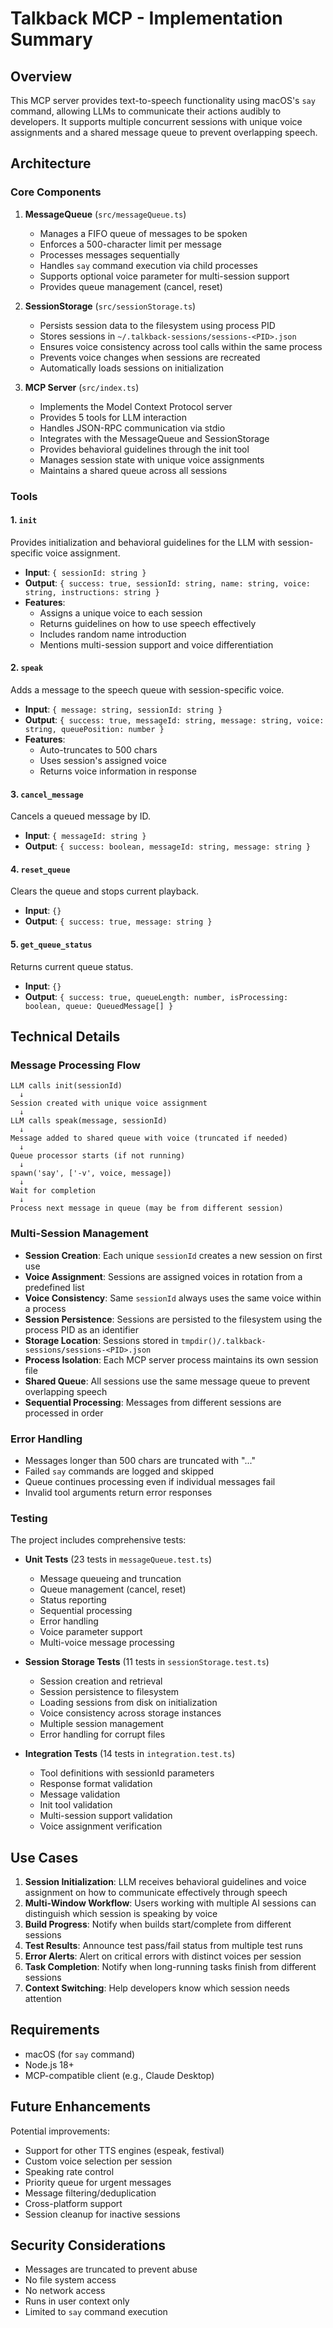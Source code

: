 # Talkback MCP - Implementation Summary

## Overview

This MCP server provides text-to-speech functionality using macOS's `say` command, allowing LLMs to communicate their actions audibly to developers. It supports multiple concurrent sessions with unique voice assignments and a shared message queue to prevent overlapping speech.

## Architecture

### Core Components

1. **MessageQueue** (`src/messageQueue.ts`)
   - Manages a FIFO queue of messages to be spoken
   - Enforces a 500-character limit per message
   - Processes messages sequentially
   - Handles `say` command execution via child processes
   - Supports optional voice parameter for multi-session support
   - Provides queue management (cancel, reset)

2. **SessionStorage** (`src/sessionStorage.ts`)
   - Persists session data to the filesystem using process PID
   - Stores sessions in `~/.talkback-sessions/sessions-<PID>.json`
   - Ensures voice consistency across tool calls within the same process
   - Prevents voice changes when sessions are recreated
   - Automatically loads sessions on initialization

3. **MCP Server** (`src/index.ts`)
   - Implements the Model Context Protocol server
   - Provides 5 tools for LLM interaction
   - Handles JSON-RPC communication via stdio
   - Integrates with the MessageQueue and SessionStorage
   - Provides behavioral guidelines through the init tool
   - Manages session state with unique voice assignments
   - Maintains a shared queue across all sessions

### Tools

#### 1. `init`
Provides initialization and behavioral guidelines for the LLM with session-specific voice assignment.
- **Input**: `{ sessionId: string }`
- **Output**: `{ success: true, sessionId: string, name: string, voice: string, instructions: string }`
- **Features**: 
  - Assigns a unique voice to each session
  - Returns guidelines on how to use speech effectively
  - Includes random name introduction
  - Mentions multi-session support and voice differentiation

#### 2. `speak`
Adds a message to the speech queue with session-specific voice.
- **Input**: `{ message: string, sessionId: string }`
- **Output**: `{ success: true, messageId: string, message: string, voice: string, queuePosition: number }`
- **Features**: 
  - Auto-truncates to 500 chars
  - Uses session's assigned voice
  - Returns voice information in response

#### 3. `cancel_message`
Cancels a queued message by ID.
- **Input**: `{ messageId: string }`
- **Output**: `{ success: boolean, messageId: string, message: string }`

#### 4. `reset_queue`
Clears the queue and stops current playback.
- **Input**: `{}`
- **Output**: `{ success: true, message: string }`

#### 5. `get_queue_status`
Returns current queue status.
- **Input**: `{}`
- **Output**: `{ success: true, queueLength: number, isProcessing: boolean, queue: QueuedMessage[] }`

## Technical Details

### Message Processing Flow

```
LLM calls init(sessionId) 
  ↓
Session created with unique voice assignment
  ↓
LLM calls speak(message, sessionId)
  ↓
Message added to shared queue with voice (truncated if needed)
  ↓
Queue processor starts (if not running)
  ↓
spawn('say', ['-v', voice, message])
  ↓
Wait for completion
  ↓
Process next message in queue (may be from different session)
```

### Multi-Session Management

- **Session Creation**: Each unique `sessionId` creates a new session on first use
- **Voice Assignment**: Sessions are assigned voices in rotation from a predefined list
- **Voice Consistency**: Same `sessionId` always uses the same voice within a process
- **Session Persistence**: Sessions are persisted to the filesystem using the process PID as an identifier
- **Storage Location**: Sessions stored in `tmpdir()/.talkback-sessions/sessions-<PID>.json`
- **Process Isolation**: Each MCP server process maintains its own session file
- **Shared Queue**: All sessions use the same message queue to prevent overlapping speech
- **Sequential Processing**: Messages from different sessions are processed in order

### Error Handling

- Messages longer than 500 chars are truncated with "..."
- Failed `say` commands are logged and skipped
- Queue continues processing even if individual messages fail
- Invalid tool arguments return error responses

### Testing

The project includes comprehensive tests:

- **Unit Tests** (23 tests in `messageQueue.test.ts`)
  - Message queueing and truncation
  - Queue management (cancel, reset)
  - Status reporting
  - Sequential processing
  - Error handling
  - Voice parameter support
  - Multi-voice message processing

- **Session Storage Tests** (11 tests in `sessionStorage.test.ts`)
  - Session creation and retrieval
  - Session persistence to filesystem
  - Loading sessions from disk on initialization
  - Voice consistency across storage instances
  - Multiple session management
  - Error handling for corrupt files

- **Integration Tests** (14 tests in `integration.test.ts`)
  - Tool definitions with sessionId parameters
  - Response format validation
  - Message validation
  - Init tool validation
  - Multi-session support validation
  - Voice assignment verification

## Use Cases

1. **Session Initialization**: LLM receives behavioral guidelines and voice assignment on how to communicate effectively through speech
2. **Multi-Window Workflow**: Users working with multiple AI sessions can distinguish which session is speaking by voice
3. **Build Progress**: Notify when builds start/complete from different sessions
4. **Test Results**: Announce test pass/fail status from multiple test runs
5. **Error Alerts**: Alert on critical errors with distinct voices per session
6. **Task Completion**: Notify when long-running tasks finish from different sessions
7. **Context Switching**: Help developers know which session needs attention

## Requirements

- macOS (for `say` command)
- Node.js 18+
- MCP-compatible client (e.g., Claude Desktop)

## Future Enhancements

Potential improvements:
- Support for other TTS engines (espeak, festival)
- Custom voice selection per session
- Speaking rate control
- Priority queue for urgent messages
- Message filtering/deduplication
- Cross-platform support
- Session cleanup for inactive sessions

## Security Considerations

- Messages are truncated to prevent abuse
- No file system access
- No network access
- Runs in user context only
- Limited to `say` command execution
